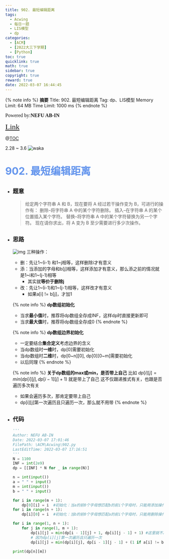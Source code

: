```yaml
---
title: 902. 最短编辑距离
tags:
  - Acwing
  - 每日一题
  - LIS模型
  - dp
categories:
  - [ACM]
  - [2022大三下学期]
  - [Python]
toc: true
quicklink: true
math: true
sidebar: true
copyright: true
reward: true
date: 2022-03-07 16:44:45
---
```



{% note info %}
**摘要**
Title: 902. 最短编辑距离
Tag: dp、LIS模型
Memory Limit: 64 MB
Time Limit: 1000 ms
{% endnote %}
<!-- more -->

<font size=3 face=楷体>Powered by:**NEFU AB-IN**</font>

<font color=#FFA500 size=5 face=楷体>[Link](https://www.acwing.com/problem/content/904/)</font>

@[TOC](文章目录)

2.28 \~ 3.6
![waka](https://oss.ab-in.cn/Pictures/waka1.png)


# <font color=#6495ED size=6>902. 最短编辑距离</font>

* ## <font size=4 face=粗体>题意</font>

  >给定两个字符串 A 和 B，现在要将 A 经过若干操作变为 B，可进行的操作有：
  >删除–将字符串 A 中的某个字符删除。
  >插入–在字符串 A 的某个位置插入某个字符。
  >替换–将字符串 A 中的某个字符替换为另一个字符。
  >现在请你求出，将 A 变为 B 至少需要进行多少次操作。

* ## <font size=4 face=粗体>思路</font>
  ![img](https://oss.ab-in.cn/Pictures/bianjijuli.png)
  三种操作：
    * 删：先让1\~(i-1) 和1\~j相等，这样删除i才有意义
    * 添：当添加的字母和b[j]相等，这样添加才有意义，那么添之前的情况就是1\~i和1\~(j-1)相等
      * 其实就**等价于删除j**
    * 改：先让1\~(i-1)和1\~(j-1)相等，这样改才有意义
      * 如果a[i] != b[j]，才加1

  {% note info %}
  **dp数组初始化**
    * 当求**最小值**时，推荐将dp数组全存成INF，这样dp时直接更新即可
    * 当求**最大值**时，推荐将dp数组全存成0
  {% endnote %}

  {% note info %}
  **dp数组边界初始化**
    * 一定要结合**集合定义**考虑边界的含义
    * 当dp数组时**一维**时，dp[0]需要初始化
    * 当dp数组时**二维**时，dp[0~n][0], dp[0][0~m]需要初始化
    * 以后同理
  {% endnote %}

  {% note info %}
  **关于dp数组的max或min，是否带上自己**
  比如 $dp[i][j] = min(dp[i][j], dp[i - 1][j] + 1)$ 就是带上了自己
  这不仅跟递推式有关，也跟是否遍历多次有关
    * 如果会遍历多次，那肯定要带上自己
    * dp[i][j]第一次遍历且只遍历一次，那么就不用带
  {% endnote %}
* ## <font size=4 face=粗体>代码</font>

  ```python
  '''
  Author: NEFU AB-IN
  Date: 2022-03-07 17:01:46
  FilePath: \ACM\Acwing\902.py
  LastEditTime: 2022-03-07 17:16:51
  '''
  N = 1100
  INF = int(2e9)
  dp = [[INF] * N for _ in range(N)]

  n = int(input())
  a = " " + input()
  m = int(input())
  b = " " + input()

  for i in range(m + 1):
      dp[0][i] = i  #初始化：当a的前0个字母想匹配b的前i个字母时，只能用添加操作，所以bi有多少字母，a就有几步
  for i in range(n + 1):
      dp[i][0] = i  #初始化：当b的前0个字母想匹配a的前i个字母时，只能用删除操作，所以ai有多少字母，b就有几步

  for i in range(1, n + 1):
      for j in range(1, m + 1):
          dp[i][j] = min(dp[i - 1][j] + 1, dp[i][j - 1] + 1) #这里就不用和dp[i][j]取最小值
          # 因为dp[i][j]第一次遍历且只遍历一次
          dp[i][j] = min(dp[i][j], dp[i - 1][j - 1] + (1 if a[i] != b[j] else 0))

  print(dp[n][m])
  ```